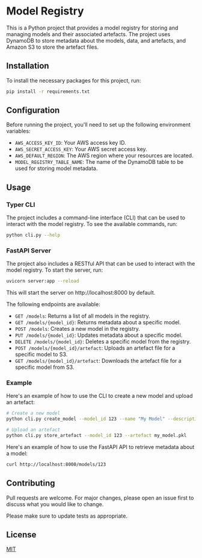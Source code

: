 # Model Registry

This is a Python project that provides a model registry for storing and managing models and their associated artefacts. The project uses DynamoDB to store metadata about the models, data, and artefacts, and Amazon S3 to store the artefact files.

## Installation

To install the necessary packages for this project, run:
```bash
pip install -r requirements.txt
```

## Configuration

Before running the project, you'll need to set up the following environment variables:

- `AWS_ACCESS_KEY_ID`: Your AWS access key ID.
- `AWS_SECRET_ACCESS_KEY`: Your AWS secret access key.
- `AWS_DEFAULT_REGION`: The AWS region where your resources are located.
- `MODEL_REGISTRY_TABLE_NAME`: The name of the DynamoDB table to be used for storing model metadata.

## Usage
### Typer CLI
The project includes a command-line interface (CLI) that can be used to interact with the model registry. To see the available commands, run:

```bash
python cli.py --help
```

### FastAPI Server
The project also includes a RESTful API that can be used to interact with the model registry. To start the server, run:
```bash
uvicorn server:app --reload
```
This will start the server on http://localhost:8000 by default.

The following endpoints are available:

- `GET /models`: Returns a list of all models in the registry.
- `GET /models/{model_id}`: Returns metadata about a specific model.
- `POST /models`: Creates a new model in the registry.
- `PUT /models/{model_id}`: Updates metadata about a specific model.
- `DELETE /models/{model_id}`: Deletes a specific model from the registry.
- `POST /models/{model_id}/artefact`: Uploads an artefact file for a specific model to S3.
- `GET /models/{model_id}/artefact`: Downloads the artefact file for a specific model from S3.

### Example
Here's an example of how to use the CLI to create a new model and upload an artefact:

```bash
# Create a new model
python cli.py create_model --model_id 123 --name "My Model" --description "This is my model"

# Upload an artefact
python cli.py store_artefact --model_id 123 --artefact my_model.pkl
```

Here's an example of how to use the FastAPI API to retrieve metadata about a model:
```bash
curl http://localhost:8000/models/123
```

## Contributing
Pull requests are welcome. For major changes, please open an issue first to discuss what you would like to change.

Please make sure to update tests as appropriate.

## License

[MIT](https://choosealicense.com/licenses/mit/)
